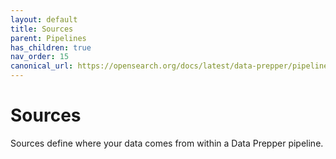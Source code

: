 ```yaml
---
layout: default
title: Sources
parent: Pipelines
has_children: true
nav_order: 15
canonical_url: https://opensearch.org/docs/latest/data-prepper/pipelines/configuration/sources/sources/
---
```


# Sources

Sources define where your data comes from within a Data Prepper pipeline.
